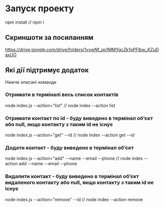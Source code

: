 # Запуск проекту

npm install // npm i

## Скриншоти за посиланням

https://drive.google.com/drive/folders/1vxwNf_qo1MMYqcZk1pPFlbw_KZuDaxUO

## Які дії підтримує додаток

Нижче описані команди

### Отримати в терміналі весь список контактів

node index.js --action="list" // node index --action list

### Отримати контакт по id - буду виведено в термінал обʼєкт або null, якщо контакту з таким id не існує

node index.js --action="get" --id <your id> // node index --action get --id <your id>

### Додати контакт - буду виведено в термінал обʼєкт

node index.js --action="add" --name <your name> --email <your email> --phone <your phone> // node index --action add --name <your name> --email <your email> --phone <your phone>

### Видалити контакт - буду виведено в термінал обʼєкт видаленого контакту або null, якщо контакту з таким id не існує

node index.js --action="remove" --id <your id> // node index --action remove <your id>
